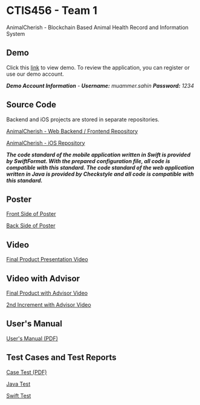 # CTIS456 - Team 1

AnimalCherish - Blockchain Based Animal Health Record and Information System

## Demo

Click this [link](http://138.68.67.165/) to view demo. To review the application, you can register or use our demo account.

***Demo Account Information** - **Username:** muammer.sahin **Password:** 1234*

## Source Code

Backend and iOS projects are stored in separate repositories.

[AnimalCherish - Web Backend / Frontend Repository](https://github.com/cagatayozata/AnimalCherish)

[AnimalCherish - iOS Repository](https://github.com/cagatayozata/AnimalCherish_iOS)

***The code standard of the mobile application written in Swift is provided by SwiftFormat. With the prepared configuration file, all code is compatible with this standard. The code standard of the web application written in Java is provided by Checkstyle and all code is compatible with this standard.***

## Poster

[Front Side of Poster](https://raw.githubusercontent.com/cagatayozata/CTIS456_Team1/master/Poster/Poster_On.jpg)

[Back Side of Poster](#)

## Video

[Final Product Presentation Video](#)

## Video with Advisor

[Final Product with Advisor Video](https://www.youtube.com/watch?v=8Qay1PM9990)

[2nd Increment with Advisor Video](https://www.youtube.com/watch?v=8Qay1PM9990)

## User's Manual

[User's Manual (PDF)](#)

## Test Cases and Test Reports

[Case Test (PDF)](https://github.com/cagatayozata/CTIS456_Team1/blob/master/Case%20Tests/CaseTests.pdf)

[Java Test](https://cagatayozata.com/ctis/javatest)

[Swift Test](https://github.com/cagatayozata/CTIS456_Team1/tree/master/Swift%20Test)







